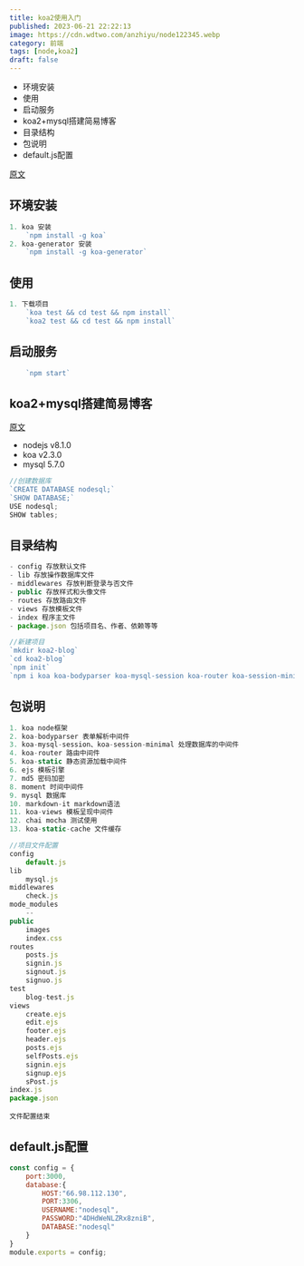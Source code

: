 ```yaml
---
title: koa2使用入门
published: 2023-06-21 22:22:13
image: https://cdn.wdtwo.com/anzhiyu/node122345.webp
category: 前端
tags: [node,koa2]
draft: false
---
```

- 环境安装
- 使用
- 启动服务
- koa2+mysql搭建简易博客
- 目录结构
- 包说明
- default.js配置
<!--more-->
[原文](https://www.jianshu.com/p/244ca8bb5b89)
## 环境安装
```js
1. koa 安装
    `npm install -g koa`
2. koa-generator 安装
    `npm install -g koa-generator`
```
## 使用
```js
1. 下载项目
    `koa test && cd test && npm install`
    `koa2 test && cd test && npm install`
```
## 启动服务
```js
    `npm start`
```

## koa2+mysql搭建简易博客
[原文](https://blog.csdn.net/wclimb/article/details/77890793)
- nodejs v8.1.0
- koa v2.3.0
- mysql 5.7.0

```js
//创建数据库
`CREATE DATABASE nodesql;`
`SHOW DATABASE;`
USE nodesql;
SHOW tables;
```
## 目录结构
```js
- config 存放默认文件
- lib 存放操作数据库文件
- middlewares 存放判断登录与否文件
- public 存放样式和头像文件
- routes 存放路由文件
- views 存放模板文件
- index 程序主文件
- package.json 包括项目名、作者、依赖等等
```
```js
//新建项目
`mkdir koa2-blog`
`cd koa2-blog`
`npm init`
`npm i koa koa-bodyparser koa-mysql-session koa-router koa-session-minimal koa-static koa-views md5 moment mysql ejs markdown-it chai mocha koa-static-cache --save-dev`
```
## 包说明
```js
1. koa node框架
2. koa-bodyparser 表单解析中间件
3. koa-mysql-session、koa-session-minimal 处理数据库的中间件
4. koa-router 路由中间件
5. koa-static 静态资源加载中间件
6. ejs 模板引擎
7. md5 密码加密
8. moment 时间中间件
9. mysql 数据库
10. markdown-it markdown语法
11. koa-views 模板呈现中间件
12. chai mocha 测试使用
13. koa-static-cache 文件缓存
```
```js
//项目文件配置
config
    default.js
lib
    mysql.js
middlewares
    check.js
mode_modules
    --
public
    images
    index.css
routes
    posts.js
    signin.js
    signout.js
    signuo.js
test
    blog-test.js
views
    create.ejs
    edit.ejs
    footer.ejs
    header.ejs
    posts.ejs
    selfPosts.ejs
    signin.ejs
    signup.ejs
    sPost.js
index.js
package.json
```
`文件配置结束`
## default.js配置
```js
const config = {
    port:3000,
    database:{
        HOST:"66.98.112.130",
        PORT:3306,
        USERNAME:"nodesql",
        PASSWORD:"4DHdWeNLZRx8zniB",
        DATABASE:"nodesql"
    }
}
module.exports = config;
```
